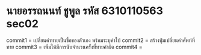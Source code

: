 # นายอรรถนนท์ ชูพูล รหัส 6310110563 sec02

commit1 = เปลี่ยนคำทายเป็นชื่อของตัวเอง พร้อมระบุคำใบ้
commit2 = สร้างปุ่มเปลี่ยนคำศัพท์ที่ทาย
commit3 = เพิ่มให้มีการนับจำนวนครั้งที่ทายคำผิด
commit4 = 